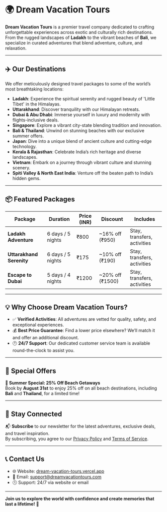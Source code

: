 # 🌍 Dream Vacation Tours

**Dream Vacation Tours** is a premier travel company dedicated to crafting unforgettable experiences across exotic and culturally rich destinations. From the rugged landscapes of **Ladakh** to the vibrant beaches of **Bali**, we specialize in curated adventures that blend adventure, culture, and relaxation.

---

## ✈️ Our Destinations

We offer meticulously designed travel packages to some of the world’s most breathtaking locations:

- **Ladakh**: Experience the spiritual serenity and rugged beauty of 'Little Tibet' in the Himalayas.
- **Uttarakhand**: Discover tranquility with our Himalayan retreats.
- **Dubai & Abu Dhabi**: Immerse yourself in luxury and modernity with flights-inclusive deals.
- **Singapore**: Explore a vibrant city-state blending tradition and innovation.
- **Bali & Thailand**: Unwind on stunning beaches with our exclusive summer offers.
- **Japan**: Dive into a unique blend of ancient culture and cutting-edge technology.
- **Kerala & Rajasthan**: Celebrate India’s rich heritage and diverse landscapes.
- **Vietnam**: Embark on a journey through vibrant culture and stunning scenery.
- **Spiti Valley & North East India**: Venture off the beaten path to India’s hidden gems.

---

## 📦 Featured Packages

| Package                          | Duration       | Price (INR) | Discount     | Includes                         |
|----------------------------------|----------------|-------------|--------------|----------------------------------|
| **Ladakh Adventure**            | 6 days / 5 nights | ₹800         | ~16% off (₹950) | Stay, transfers, activities       |
| **Uttarakhand Serenity**        | 6 days / 5 nights | ₹175         | ~10% off (₹190) | Stay, transfers, activities       |
| **Escape to Dubai**             | 5 days / 4 nights | ₹1200        | ~20% off (₹1500)| Stay, transfers, activities       |

---

## 💡 Why Choose Dream Vacation Tours?

- ✅ **Verified Activities**: All adventures are vetted for quality, safety, and exceptional experiences.
- 💰 **Best Price Guarantee**: Find a lower price elsewhere? We’ll match it and offer an additional discount.
- 🕐 **24/7 Support**: Our dedicated customer service team is available round-the-clock to assist you.

---

## 🎉 Special Offers

**🌴 Summer Special: 25% Off Beach Getaways**  
Book by **August 31st** to enjoy 25% off on all beach destinations, including **Bali** and **Thailand**, for a limited time!

---

## 🔗 Stay Connected

📬 **Subscribe** to our newsletter for the latest adventures, exclusive deals, and travel inspiration.  
By subscribing, you agree to our [Privacy Policy](#) and [Terms of Service](#).

---

## 📞 Contact Us

- 🌐 Website: [dream-vacation-tours.vercel.app](https://dream-vacation-tours.vercel.app)
- 📧 Email: [support@dreamvacationtours.com](mailto:support@dreamvacationtours.com)
- 🕔 Support: 24/7 via website or email

---

**Join us to explore the world with confidence and create memories that last a lifetime!** 🌟
